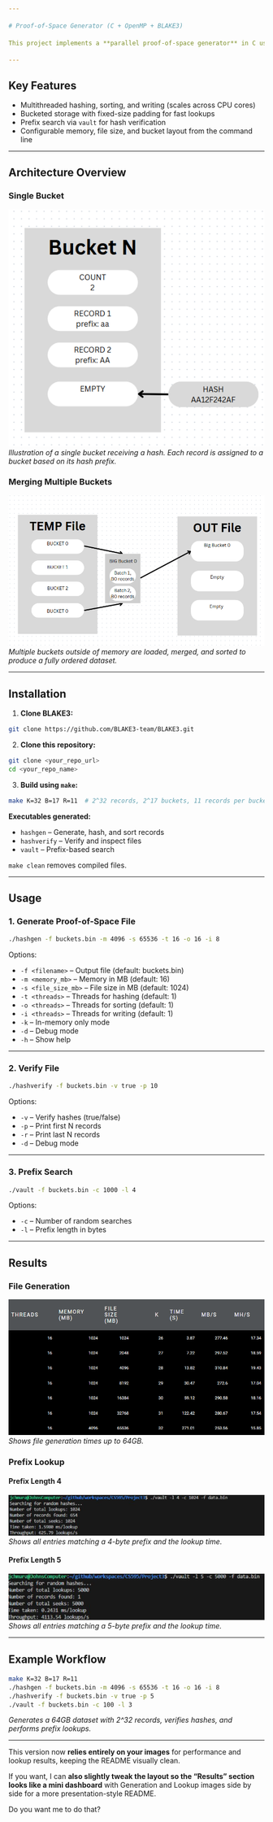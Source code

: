 ```yaml
---

# Proof-of-Space Generator (C + OpenMP + BLAKE3)

This project implements a **parallel proof-of-space generator** in C using **BLAKE3 hashing** and **OpenMP** for multithreading. It efficiently generates, sorts, and verifies large datasets with bucketed storage and supports prefix-based lookups.

---
```


## Key Features

* Multithreaded hashing, sorting, and writing (scales across CPU cores)
* Bucketed storage with fixed-size padding for fast lookups
* Prefix search via `vault` for hash verification
* Configurable memory, file size, and bucket layout from the command line

---

## Architecture Overview

### Single Bucket

![Single Bucket](ppt_images/Bucket.png)
*Illustration of a single bucket receiving a hash. Each record is assigned to a bucket based on its hash prefix.*

### Merging Multiple Buckets

![Merge Buckets](ppt_images/Merge_Buckets.png)
*Multiple buckets outside of memory are loaded, merged, and sorted to produce a fully ordered dataset.*

---

## Installation

1. **Clone BLAKE3:**

```bash
git clone https://github.com/BLAKE3-team/BLAKE3.git
```

2. **Clone this repository:**

```bash
git clone <your_repo_url>
cd <your_repo_name>
```

3. **Build using `make`:**

```bash
make K=32 B=17 R=11  # 2^32 records, 2^17 buckets, 11 records per bucket
```

**Executables generated:**

* `hashgen` – Generate, hash, and sort records
* `hashverify` – Verify and inspect files
* `vault` – Prefix-based search

`make clean` removes compiled files.

---

## Usage

### 1. Generate Proof-of-Space File

```bash
./hashgen -f buckets.bin -m 4096 -s 65536 -t 16 -o 16 -i 8
```

Options:

* `-f <filename>` – Output file (default: buckets.bin)
* `-m <memory_mb>` – Memory in MB (default: 16)
* `-s <file_size_mb>` – File size in MB (default: 1024)
* `-t <threads>` – Threads for hashing (default: 1)
* `-o <threads>` – Threads for sorting (default: 1)
* `-i <threads>` – Threads for writing (default: 1)
* `-k` – In-memory only mode
* `-d` – Debug mode
* `-h` – Show help

---

### 2. Verify File

```bash
./hashverify -f buckets.bin -v true -p 10
```

Options:

* `-v` – Verify hashes (true/false)
* `-p` – Print first N records
* `-r` – Print last N records
* `-d` – Debug mode

---

### 3. Prefix Search

```bash
./vault -f buckets.bin -c 1000 -l 4
```

Options:

* `-c` – Number of random searches
* `-l` – Prefix length in bytes

---

## Results

### File Generation

![Generation Results](ppt_images/Results.png)
*Shows file generation times up to 64GB.*

### Prefix Lookup

#### Prefix Length 4

![Lookup 4 Prefix](ppt_images/Lookup_4_prefix.png)
*Shows all entries matching a 4-byte prefix and the lookup time.*

#### Prefix Length 5

![Lookup 5 Prefix](ppt_images/Lookup_5_prefix.png)
*Shows all entries matching a 5-byte prefix and the lookup time.*

---

## Example Workflow

```bash
make K=32 B=17 R=11
./hashgen -f buckets.bin -m 4096 -s 65536 -t 16 -o 16 -i 8
./hashverify -f buckets.bin -v true -p 5
./vault -f buckets.bin -c 100 -l 3
```

*Generates a 64GB dataset with 2^32 records, verifies hashes, and performs prefix lookups.*

---

This version now **relies entirely on your images** for performance and lookup results, keeping the README visually clean.

If you want, I can **also slightly tweak the layout so the “Results” section looks like a mini dashboard** with Generation and Lookup images side by side for a more presentation-style README.

Do you want me to do that?
